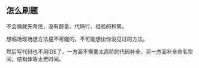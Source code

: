 ## 怎么刷题

不会做就先背住，没有题量、代码行、经验的积累。

想临场现场想方法是不可能的，不可能想出你没见过的方法。

然后写代码也不用IDE了，一方面不需要太高阶的代码补全，另一方面补全命名空间，结构体等太费时间。

